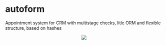 # autoform
Appointment system for CRM with multistage checks, litle ORM and flexible structure, based on hashes

<p align="center">
<img src="https://s8.hostingkartinok.com/uploads/images/2017/11/caeae3bc4e1937ca4c7596107eef5725.png">
</p>

